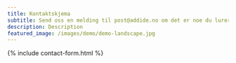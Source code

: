 ```yaml
---
title: Kontaktskjema
subtitle: Send oss en melding til post@addide.no om det er noe du lurer på!
description: Description
featured_image: /images/demo/demo-landscape.jpg
---
```


{% include contact-form.html %}

